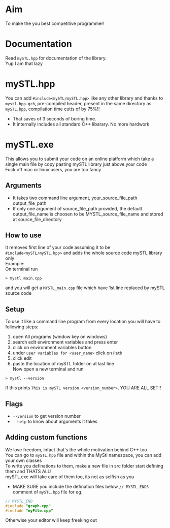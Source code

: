 # Aim
To make the you best competitive programmer!
# Documentation
Read `mySTL.hpp` for documentation of the library.  
Yup I am that lazy
# mySTL.hpp
You can add ```#include<mySTL/mySTL.hpp>``` like any other library and thanks to `mystl.hpp.gch`, pre-compiled header, present in the same directory as `mySTL.hpp`, compilation time cutts of by 75%!!  
- That saves of 3 seconds of boring time.
- It internally includes all standard C++ libarary. No more hardwork
# mySTL.exe 
This allows you to submit your code on an online platform which take a single main file by copy pasting mySTL library just above your code  
Fuck off mac or linux users, you are too fancy
## Arguments
- It takes two command line argument, your_source_file_path output_file_path  
- If only one argument of source_file_path provided, the default output_file_name is choosen to be MYSTL_source_file_name and stored at source_file_directory
## How to use
It removes first line of your code assuming it to be ```#include<mySTL/mySTL.hpp>``` and adds the whole source code mySTL library only  
Example:  
On terminal run
```
> mystl main.cpp
```
and you will get a `MYSTL_main.cpp` file which have 1st line replaced by mySTL source code
## Setup
To use it like a command line program from every location you will have to
following steps:
1. open All programs (window key on windows)
2. search edit environment variables and press enter
3. click on environment variables button
4. under `user variables for <user_name>` click on `Path`
5. click edit
6. paste the location of mySTL folder on at last line  
Now open a new terminal and run
```
> mystl --version
```
If this prints `This is mySTL version <version_number>`, YOU ARE ALL SET!!
## Flags
- `--version` to get version number
- `--help` to know about arguments it takes
## Adding custom functions
We love freedom, infact that's the whole motivation behind C++ too  
You can go to `mySTL.hpp` file and within the MyStl namespace, you can add your own classes  
To write you definations to them, make a new file in src folder start defining them and THATS ALL!  
mySTL.exe will take care of them too, its not as selfish as you  
- MAKE SURE you include the defination files below `// MYSTL_ENDS` comment of `mySTL.hpp` file for eg. 
```cpp
// MYSTL_END
#include "graph.cpp"
#include "myFile.cpp"
```
Otherwise your editor will keep freeking out